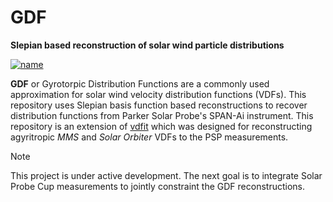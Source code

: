 GDF
===
**Slepian based reconstruction of solar wind particle distributions**

 [![name](https://img.shields.io/badge/GitHub-srijaniiserprinceton%2FGDF-blue.svg?style=flat)]([https://github.com/srijaniiserprinceton/GDF])

**GDF** or Gyrotorpic Distribution Functions are a commonly used approximation for solar wind velocity distribution functions (VDFs).
This repository uses Slepian basis function based reconstructions to recover distribution functions from Parker Solar Probe's SPAN-Ai
instrument. This repository is an extension of [vdfit](https://github.com/srijaniiserprinceton/VDF_paper1_ESA) which was designed for 
reconstructing agyritropic *MMS* and *Solar Orbiter* VDFs to the PSP measurements.

>[!NOTE]
>This project is under active development. The next goal is to integrate Solar Probe Cup measurements to jointly constraint the GDF reconstructions.

